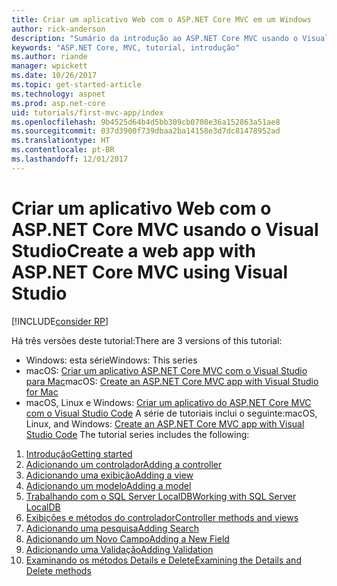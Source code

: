 ```yaml
---
title: Criar um aplicativo Web com o ASP.NET Core MVC em um Windows
author: rick-anderson
description: "Sumário da introdução ao ASP.NET Core MVC usando o Visual Studio no Windows."
keywords: "ASP.NET Core, MVC, tutorial, introdução"
ms.author: riande
manager: wpickett
ms.date: 10/26/2017
ms.topic: get-started-article
ms.technology: aspnet
ms.prod: asp.net-core
uid: tutorials/first-mvc-app/index
ms.openlocfilehash: 9b4525d64b4d5bb309cb0708e36a152863a51ae8
ms.sourcegitcommit: 037d3900f739dbaa2ba14158e3d7dc81478952ad
ms.translationtype: HT
ms.contentlocale: pt-BR
ms.lasthandoff: 12/01/2017
---
```

# <a name="create-a-web-app-with-aspnet-core-mvc-using-visual-studio"></a><span data-ttu-id="898de-104">Criar um aplicativo Web com o ASP.NET Core MVC usando o Visual Studio</span><span class="sxs-lookup"><span data-stu-id="898de-104">Create a web app with ASP.NET Core MVC using Visual Studio</span></span>

[!INCLUDE[consider RP](../../includes/razor.md)]

<span data-ttu-id="898de-105">Há três versões deste tutorial:</span><span class="sxs-lookup"><span data-stu-id="898de-105">There are 3 versions of this tutorial:</span></span>

* <span data-ttu-id="898de-106">Windows: esta série</span><span class="sxs-lookup"><span data-stu-id="898de-106">Windows: This series</span></span>
* <span data-ttu-id="898de-107">macOS: [Criar um aplicativo ASP.NET Core MVC com o Visual Studio para Mac](xref:tutorials/first-mvc-app-mac/start-mvc)</span><span class="sxs-lookup"><span data-stu-id="898de-107">macOS: [Create an ASP.NET Core MVC app with Visual Studio for Mac](xref:tutorials/first-mvc-app-mac/start-mvc)</span></span>
* <span data-ttu-id="898de-108">macOS, Linux e Windows: [Criar um aplicativo do ASP.NET Core MVC com o Visual Studio Code](xref:tutorials/first-mvc-app-xplat/start-mvc) A série de tutoriais inclui o seguinte:</span><span class="sxs-lookup"><span data-stu-id="898de-108">macOS, Linux, and Windows: [Create an ASP.NET Core MVC app with Visual Studio Code](xref:tutorials/first-mvc-app-xplat/start-mvc) The tutorial series includes the following:</span></span>

1. [<span data-ttu-id="898de-109">Introdução</span><span class="sxs-lookup"><span data-stu-id="898de-109">Getting started</span></span>](start-mvc.md)
1. [<span data-ttu-id="898de-110">Adicionando um controlador</span><span class="sxs-lookup"><span data-stu-id="898de-110">Adding a controller</span></span>](adding-controller.md)
1. [<span data-ttu-id="898de-111">Adicionando uma exibição</span><span class="sxs-lookup"><span data-stu-id="898de-111">Adding a view</span></span>](adding-view.md)
1. [<span data-ttu-id="898de-112">Adicionando um modelo</span><span class="sxs-lookup"><span data-stu-id="898de-112">Adding a model</span></span>](adding-model.md)
1. [<span data-ttu-id="898de-113">Trabalhando com o SQL Server LocalDB</span><span class="sxs-lookup"><span data-stu-id="898de-113">Working with SQL Server LocalDB</span></span>](working-with-sql.md)
1. [<span data-ttu-id="898de-114">Exibições e métodos do controlador</span><span class="sxs-lookup"><span data-stu-id="898de-114">Controller methods and views</span></span>](controller-methods-views.md)
1. [<span data-ttu-id="898de-115">Adicionando uma pesquisa</span><span class="sxs-lookup"><span data-stu-id="898de-115">Adding Search</span></span>](search.md)
1. [<span data-ttu-id="898de-116">Adicionando um Novo Campo</span><span class="sxs-lookup"><span data-stu-id="898de-116">Adding a New Field</span></span>](new-field.md)
1. [<span data-ttu-id="898de-117">Adicionando uma Validação</span><span class="sxs-lookup"><span data-stu-id="898de-117">Adding Validation</span></span>](validation.md)
1. [<span data-ttu-id="898de-118">Examinando os métodos Details e Delete</span><span class="sxs-lookup"><span data-stu-id="898de-118">Examining the Details and Delete methods</span></span>](details.md)
